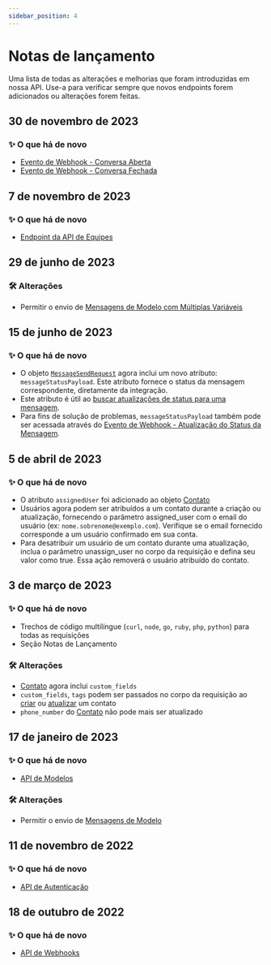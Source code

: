 ```yaml
---
sidebar_position: 4
---
```


# Notas de lançamento

Uma lista de todas as alterações e melhorias que foram introduzidas em nossa API. Use-a para verificar sempre que novos endpoints forem adicionados ou alterações forem feitas.

## 30 de novembro de 2023

### ✨ O que há de novo

- [Evento de Webhook - Conversa Aberta](/api/reference/webhooks/conversation_events/conversation_opened)
- [Evento de Webhook - Conversa Fechada](/api/reference/webhooks/conversation_events/conversation_closed)

## 7 de novembro de 2023

### ✨ O que há de novo

- [Endpoint da API de Equipes](/api/reference/teams_api/introduction)

## 29 de junho de 2023

### 🛠️ Alterações

- Permitir o envio de [Mensagens de Modelo com Múltiplas Variáveis](/api/reference/messages_api/post_send_messages#send-multi-variables-template-messages)

## 15 de junho de 2023

### ✨ O que há de novo

- O objeto [`MessageSendRequest`](/api/reference/object_types/message_send_request) agora inclui um novo atributo: `messageStatusPayload`. Este atributo fornece o status da mensagem correspondente, diretamente da integração.
- Este atributo é útil ao [buscar atualizações de status para uma mensagem](/api/reference/messages_api/get_message_status).
- Para fins de solução de problemas, `messageStatusPayload` também pode ser acessada através do [Evento de Webhook - Atualização do Status da Mensagem](/api/reference/webhooks/message_events/message_status_updated).

## 5 de abril de 2023

### ✨ O que há de novo

- O atributo `assignedUser` foi adicionado ao objeto [Contato](/api/reference/object_types/contact)
- Usuários agora podem ser atribuídos a um contato durante a criação ou atualização, fornecendo o parâmetro assigned_user com o email do usuário (ex: `nome.sobrenome@exemplo.com`). Verifique se o email fornecido corresponde a um usuário confirmado em sua conta.
- Para desatribuir um usuário de um contato durante uma atualização, inclua o parâmetro unassign_user no corpo da requisição e defina seu valor como true. Essa ação removerá o usuário atribuído do contato.

## 3 de março de 2023

### ✨ O que há de novo

- Trechos de código multilíngue (`curl`, `node`, `go`, `ruby`, `php`, `python`) para todas as requisições
- Seção Notas de Lançamento

### 🛠️ Alterações

- [Contato](/api/reference/object_types/contact) agora inclui `custom_fields`
- `custom_fields`, `tags` podem ser passados no corpo da requisição ao [criar](/api/reference/contacts_api/post_contacts) ou [atualizar](/api/reference/contacts_api/post_contacts) um contato
- `phone_number` do [Contato](/api/reference/object_types/contact) não pode mais ser atualizado

## 17 de janeiro de 2023

### ✨ O que há de novo

- [API de Modelos](/api/reference/template_messages_api/introduction)

### 🛠️ Alterações

- Permitir o envio de [Mensagens de Modelo](/api/reference/messages_api/post_send_messages#send-template-messages)

## 11 de novembro de 2022

### ✨ O que há de novo

- [API de Autenticação](/api/reference/auth_api/introduction)

## 18 de outubro de 2022

### ✨ O que há de novo

- [API de Webhooks](/api/reference/webhooks_api/introduction)